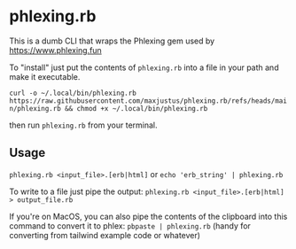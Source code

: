 # phlexing.rb

This is a dumb CLI that wraps the Phlexing gem used by https://www.phlexing.fun

To "install" just put the contents of `phlexing.rb` into a file in your path and make it executable.

`curl -o ~/.local/bin/phlexing.rb https://raw.githubusercontent.com/maxjustus/phlexing.rb/refs/heads/main/phlexing.rb && chmod +x ~/.local/bin/phlexing.rb`

then run `phlexing.rb` from your terminal.

## Usage

`phlexing.rb <input_file>.[erb|html]` or `echo 'erb_string' | phlexing.rb`

To write to a file just pipe the output: `phlexing.rb <input_file>.[erb|html] > output_file.rb`

If you're on MacOS, you can also pipe the contents of the clipboard into this command to convert
it to phlex: `pbpaste | phlexing.rb` (handy for converting from tailwind example code or whatever)

